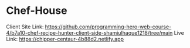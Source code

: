 # Chef-House
Client Site Link: https://github.com/programming-hero-web-course-4/b7a10-chef-recipe-hunter-client-side-shamiulhaque1218/tree/main
Live Link: https://chipper-centaur-4b88d2.netlify.app
